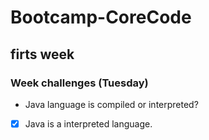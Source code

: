 # Bootcamp-CoreCode

## firts week
### Week challenges (Tuesday)
- Java language is compiled or interpreted?
- [x] Java is a interpreted language.
